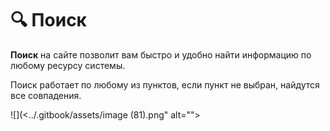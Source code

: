 # 🔍 Поиск

**Поиск** на сайте позволит  вам быстро и удобно найти информацию по любому ресурсу системы.

Поиск работает по любому из пунктов, если пункт не выбран, найдутся все совпадения.&#x20;

![](<../.gitbook/assets/image (81).png" alt=""><figcaption></figcaption></figure>
